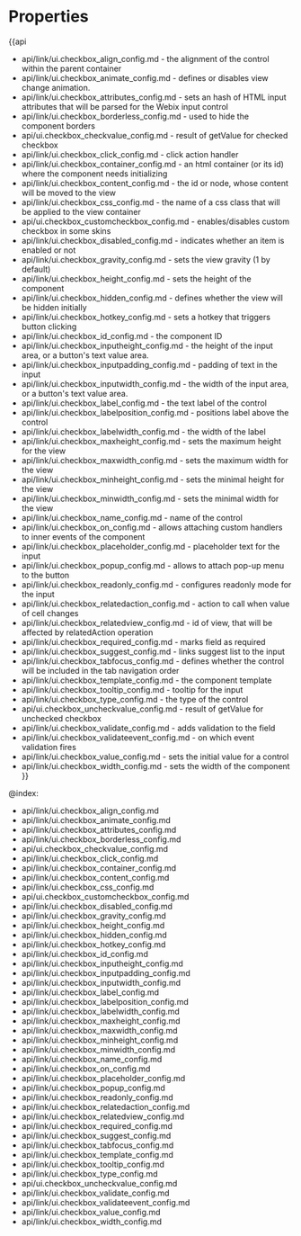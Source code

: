 Properties
==========

{{api
- api/link/ui.checkbox_align_config.md - the alignment of the control within the parent container
- api/link/ui.checkbox_animate_config.md - defines or disables view change animation.
- api/link/ui.checkbox_attributes_config.md - sets an hash of HTML input attributes that will be parsed for the Webix input control
- api/link/ui.checkbox_borderless_config.md - used to hide the component borders
- api/ui.checkbox_checkvalue_config.md - result of getValue for checked checkbox
- api/link/ui.checkbox_click_config.md - click action handler
- api/link/ui.checkbox_container_config.md - an html container (or its id) where the component needs initializing
- api/link/ui.checkbox_content_config.md - the id or node, whose content will be moved to the view
- api/link/ui.checkbox_css_config.md - the name of a css class that will be applied to the view container
- api/ui.checkbox_customcheckbox_config.md - enables/disables custom checkbox in some skins
- api/link/ui.checkbox_disabled_config.md - indicates whether an item is enabled or not
- api/link/ui.checkbox_gravity_config.md - sets the view gravity (1 by default)
- api/link/ui.checkbox_height_config.md - sets the height of the component
- api/link/ui.checkbox_hidden_config.md - defines whether the view will be hidden initially
- api/link/ui.checkbox_hotkey_config.md - sets a hotkey that triggers button clicking
- api/link/ui.checkbox_id_config.md - the component ID
- api/link/ui.checkbox_inputheight_config.md - the height of the input area, or a button's text value area.
- api/link/ui.checkbox_inputpadding_config.md - padding of text in the input
- api/link/ui.checkbox_inputwidth_config.md - the width of the input area, or a button's text value area.
- api/link/ui.checkbox_label_config.md - the text label of the control
- api/link/ui.checkbox_labelposition_config.md - positions label above the control
- api/link/ui.checkbox_labelwidth_config.md - the width of the label
- api/link/ui.checkbox_maxheight_config.md - sets the maximum height for the view
- api/link/ui.checkbox_maxwidth_config.md - sets the maximum width for the view
- api/link/ui.checkbox_minheight_config.md - sets the minimal height for the view
- api/link/ui.checkbox_minwidth_config.md - sets the minimal width for the view
- api/link/ui.checkbox_name_config.md - name of the control
- api/link/ui.checkbox_on_config.md - allows attaching custom handlers to inner events of the component
- api/link/ui.checkbox_placeholder_config.md - placeholder text for the input
- api/link/ui.checkbox_popup_config.md - allows to attach pop-up menu to the button
- api/link/ui.checkbox_readonly_config.md - configures readonly mode for the input
- api/link/ui.checkbox_relatedaction_config.md - action to call when value of cell changes
- api/link/ui.checkbox_relatedview_config.md - id of view, that will be affected by relatedAction operation
- api/link/ui.checkbox_required_config.md - marks field as required
- api/link/ui.checkbox_suggest_config.md - links suggest list to the input
- api/link/ui.checkbox_tabfocus_config.md - defines whether the control will be included in the tab navigation order
- api/link/ui.checkbox_template_config.md - the component template
- api/link/ui.checkbox_tooltip_config.md - tooltip for the input
- api/link/ui.checkbox_type_config.md - the type of the control
- api/ui.checkbox_uncheckvalue_config.md - result of getValue for unchecked checkbox
- api/link/ui.checkbox_validate_config.md - adds validation to the field
- api/link/ui.checkbox_validateevent_config.md - on which event validation fires
- api/link/ui.checkbox_value_config.md - sets the initial value for a control
- api/link/ui.checkbox_width_config.md - sets the width of the component
}}

@index:
- api/link/ui.checkbox_align_config.md
- api/link/ui.checkbox_animate_config.md
- api/link/ui.checkbox_attributes_config.md
- api/link/ui.checkbox_borderless_config.md
- api/ui.checkbox_checkvalue_config.md
- api/link/ui.checkbox_click_config.md
- api/link/ui.checkbox_container_config.md
- api/link/ui.checkbox_content_config.md
- api/link/ui.checkbox_css_config.md
- api/ui.checkbox_customcheckbox_config.md
- api/link/ui.checkbox_disabled_config.md
- api/link/ui.checkbox_gravity_config.md
- api/link/ui.checkbox_height_config.md
- api/link/ui.checkbox_hidden_config.md
- api/link/ui.checkbox_hotkey_config.md
- api/link/ui.checkbox_id_config.md
- api/link/ui.checkbox_inputheight_config.md
- api/link/ui.checkbox_inputpadding_config.md
- api/link/ui.checkbox_inputwidth_config.md
- api/link/ui.checkbox_label_config.md
- api/link/ui.checkbox_labelposition_config.md
- api/link/ui.checkbox_labelwidth_config.md
- api/link/ui.checkbox_maxheight_config.md
- api/link/ui.checkbox_maxwidth_config.md
- api/link/ui.checkbox_minheight_config.md
- api/link/ui.checkbox_minwidth_config.md
- api/link/ui.checkbox_name_config.md
- api/link/ui.checkbox_on_config.md
- api/link/ui.checkbox_placeholder_config.md
- api/link/ui.checkbox_popup_config.md
- api/link/ui.checkbox_readonly_config.md
- api/link/ui.checkbox_relatedaction_config.md
- api/link/ui.checkbox_relatedview_config.md
- api/link/ui.checkbox_required_config.md
- api/link/ui.checkbox_suggest_config.md
- api/link/ui.checkbox_tabfocus_config.md
- api/link/ui.checkbox_template_config.md
- api/link/ui.checkbox_tooltip_config.md
- api/link/ui.checkbox_type_config.md
- api/ui.checkbox_uncheckvalue_config.md
- api/link/ui.checkbox_validate_config.md
- api/link/ui.checkbox_validateevent_config.md
- api/link/ui.checkbox_value_config.md
- api/link/ui.checkbox_width_config.md


